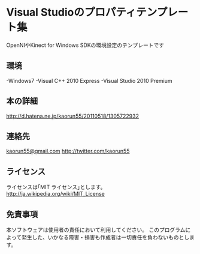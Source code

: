 # Visual Studioのプロパティテンプレート集
OpenNIやKinect for Windows SDKの環境設定のテンプレートです


## 環境
-Windows7
-Visual C++ 2010 Express
-Visual Studio 2010 Premium


## 本の詳細
http://d.hatena.ne.jp/kaorun55/20110518/1305722932


## 連絡先
kaorun55@gmail.com
http://twitter.com/kaorun55


## ライセンス
ライセンスは｢MIT ライセンス｣とします。
http://ja.wikipedia.org/wiki/MIT_License


## 免責事項
本ソフトウェアは使用者の責任において利用してください。
このプログラムによって発生した、いかなる障害・損害も作成者は一切責任を負わないものとします。


